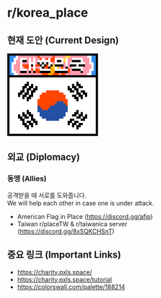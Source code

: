 # r/korea_place

## 현재 도안 (Current Design)

![Flag of Korea](media/flag_of_korea_large.png)

## 외교 (Diplomacy)

### 동맹 (Allies)

공격받을 때 서로를 도와줍니다.<br>
We will help each other in case one is under attack.

- American Flag in Place (https://discord.gg/afip)
- Taiwan r/placeTW & r/taiwanica server (https://discord.gg/8xSQKCHSnT)

## 중요 링크 (Important Links)

- https://charity.pxls.space/
- https://charity.pxls.space/tutorial
- https://colorswall.com/palette/188214
